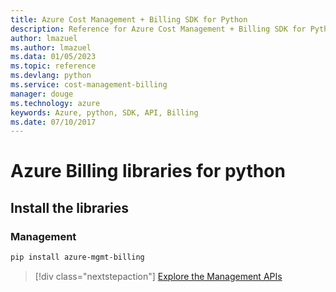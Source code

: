 ```yaml
---
title: Azure Cost Management + Billing SDK for Python
description: Reference for Azure Cost Management + Billing SDK for Python
author: lmazuel
ms.author: lmazuel
ms.data: 01/05/2023
ms.topic: reference
ms.devlang: python
ms.service: cost-management-billing
manager: douge
ms.technology: azure
keywords: Azure, python, SDK, API, Billing
ms.date: 07/10/2017
---
```

# Azure Billing libraries for python

## Install the libraries


### Management

```bash
pip install azure-mgmt-billing
```
> [!div class="nextstepaction"]
> [Explore the Management APIs](/python/api/overview/azure/billing/management)